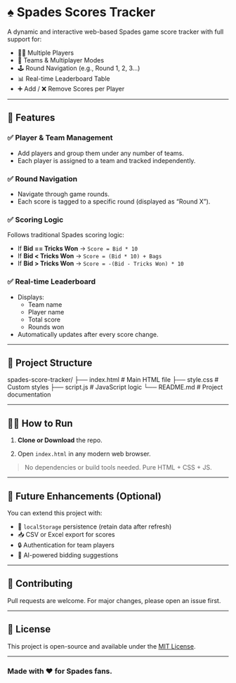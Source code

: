 # ♠️ Spades Scores Tracker

A dynamic and interactive web-based Spades game score tracker with full support for:

- 🧍‍♂️ Multiple Players
- 👥 Teams & Multiplayer Modes
- 🕹 Round Navigation (e.g., Round 1, 2, 3…)
- 📊 Real-time Leaderboard Table
- ➕ Add / ❌ Remove Scores per Player

---

## 🚀 Features

### ✅ Player & Team Management
- Add players and group them under any number of teams.
- Each player is assigned to a team and tracked independently.

### ✅ Round Navigation
- Navigate through game rounds.
- Each score is tagged to a specific round (displayed as “Round X”).

### ✅ Scoring Logic
Follows traditional Spades scoring logic:

- If **Bid == Tricks Won** → `Score = Bid * 10`
- If **Bid < Tricks Won** → `Score = (Bid * 10) + Bags`
- If **Bid > Tricks Won** → `Score = -(Bid - Tricks Won) * 10`

### ✅ Real-time Leaderboard
- Displays:
  - Team name
  - Player name
  - Total score
  - Rounds won
- Automatically updates after every score change.

---

## 📁 Project Structure
spades-score-tracker/
├── index.html # Main HTML file
├── style.css # Custom styles
├── script.js # JavaScript logic
└── README.md # Project documentation

---

## 🧑‍💻 How to Run

1. **Clone or Download** the repo.

2. Open `index.html` in any modern web browser.

> No dependencies or build tools needed. Pure HTML + CSS + JS.

---

## 🧠 Future Enhancements (Optional)

You can extend this project with:
- 💾 `localStorage` persistence (retain data after refresh)
- 📥 CSV or Excel export for scores
- 🔒 Authentication for team players
- 🧠 AI-powered bidding suggestions

---

## 🙌 Contributing

Pull requests are welcome. For major changes, please open an issue first.

---

## 📃 License

This project is open-source and available under the [MIT License](LICENSE).

---

### Made with ♥ for Spades fans.
